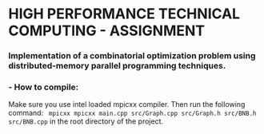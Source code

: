# HIGH PERFORMANCE TECHNICAL COMPUTING - ASSIGNMENT

### Implementation of a combinatorial optimization problem using distributed-memory parallel programming techniques.

### - How to compile:
Make sure you use intel loaded mpicxx compiler. Then run the following command:
``` mpicxx mpicxx main.cpp src/Graph.cpp src/Graph.h src/BNB.h src/BNB.cpp``` in the root directory of the project.